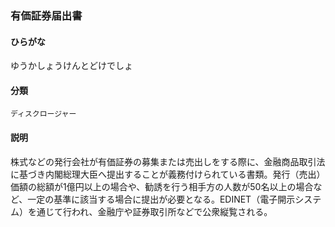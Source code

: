 <div style="display:none;">

## [あ行](securities-terms?id=あ行)
## [か行](securities-terms?id=か行)
## [さ行](securities-terms?id=さ行)
## [た行](securities-terms?id=た行)
## [な行](securities-terms?id=な行)
## [は行](securities-terms?id=は行)
## [ま行](securities-terms?id=ま行)
## [や行](securities-terms?id=や行)

</div>

### 有価証券届出書

#### ひらがな

ゆうかしょうけんとどけでしょ

#### 分類

`ディスクロージャー`

#### 説明

株式などの発行会社が有価証券の募集または売出しをする際に、金融商品取引法に基づき内閣総理大臣へ提出することが義務付けられている書類。発行（売出）価額の総額が1億円以上の場合や、勧誘を行う相手方の人数が50名以上の場合など、一定の基準に該当する場合に提出が必要となる。EDINET（電子開示システム）を通じて行われ、金融庁や証券取引所などで公衆縦覧される。

<div style="display:none;">

## [ら行](securities-terms?id=ら行)
## [わ行](securities-terms?id=わ行)
## [英数字・記号](securities-terms?id=英数字・記号)

</div>

